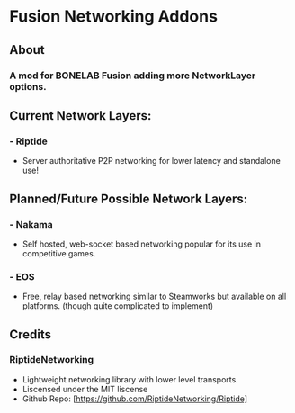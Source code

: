 # Fusion Networking Addons
## About
### A mod for BONELAB Fusion adding more NetworkLayer options.

## Current Network Layers:
### - Riptide
+ Server authoritative P2P networking for lower latency and standalone use!

## Planned/Future Possible Network Layers:
### - Nakama
+ Self hosted, web-socket based networking popular for its use in competitive games.
### - EOS
+ Free, relay based networking similar to Steamworks but available on all platforms. (though quite complicated to implement)

## Credits
### RiptideNetworking
+ Lightweight networking library with lower level transports.
+ Liscensed under the MIT liscense
+ Github Repo: [https://github.com/RiptideNetworking/Riptide]
